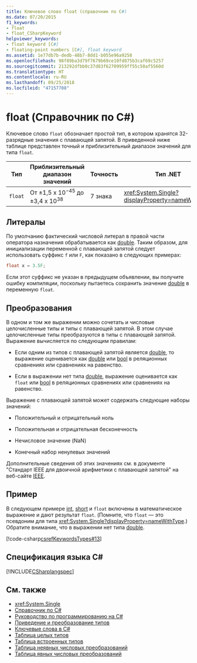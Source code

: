 ```yaml
---
title: Ключевое слово float (справочник по C#)
ms.date: 07/20/2015
f1_keywords:
- float
- float_CSharpKeyword
helpviewer_keywords:
- float keyword [C#]
- floating-point numbers [C#], float keyword
ms.assetid: 1e77db7b-dedb-48b7-8dd1-b055e96a9258
ms.openlocfilehash: 98f89ba3d79f7679b69ce10fd875b3caf69c5257
ms.sourcegitcommit: 213292dfbb0c37d83f62709959ff55c50af5560d
ms.translationtype: HT
ms.contentlocale: ru-RU
ms.lasthandoff: 09/25/2018
ms.locfileid: "47157708"
---
```

# <a name="float-c-reference"></a>float (Справочник по C#)

Ключевое слово `float` обозначает простой тип, в котором хранятся 32-разрядные значения с плавающей запятой. В приведенной ниже таблице представлен точный и приблизительный диапазон значений для типа `float`.

|Тип|Приблизительный диапазон значений|Точность|Тип .NET|  
|----------|-----------------------|---------------|-------------------------|  
|`float`|От ±1,5 x 10<sup>−45</sup> до ±3,4 x 10<sup>38</sup>|7 знака|<xref:System.Single?displayProperty=nameWithType>|  

## <a name="literals"></a>Литералы

По умолчанию фактический числовой литерал в правой части оператора назначения обрабатывается как [double](double.md). Таким образом, для инициализации переменной с плавающей запятой следует использовать суффикс `f` или `F`, как показано в следующих примерах:

```csharp
float x = 3.5F;
```

Если этот суффикс не указан в предыдущем объявлении, вы получите ошибку компиляции, поскольку пытаетесь сохранить значение [double](double.md) в переменную `float`.

## <a name="conversions"></a>Преобразования

В одном и том же выражении можно сочетать и числовые целочисленные типы и типы с плавающей запятой. В этом случае целочисленные типы преобразуются в типы с плавающей запятой. Выражение вычисляется по следующим правилам:

- Если одним из типов с плавающей запятой является [double](double.md), то выражение оценивается как [double](double.md) или [bool](bool.md) в реляционных сравнениях или сравнениях на равенство.

- Если в выражении нет типа [double](double.md), выражение оценивается как `float` или [bool](bool.md) в реляционных сравнениях или сравнениях на равенство.

Выражение с плавающей запятой может содержать следующие наборы значений:

- Положительный и отрицательный ноль

- Положительная и отрицательная бесконечность

- Нечисловое значение (NaN)

- Конечный набор ненулевых значений

Дополнительные сведения об этих значениях см. в документе "Стандарт IEEE для двоичной арифметики с плавающей запятой" на веб-сайте [IEEE](http://www.ieee.org).

## <a name="example"></a>Пример

В следующем примере [int](int.md), [short](short.md) и `float` включены в математическое выражение и дают результат `float`. (Помните, что `float` — это псевдоним для типа <xref:System.Single?displayProperty=nameWithType>.) Обратите внимание, что в выражении нет типа [double](double.md).

[!code-csharp[csrefKeywordsTypes#13](~/samples/snippets/csharp/VS_Snippets_VBCSharp/csrefKeywordsTypes/CS/keywordsTypes.cs#13)]

## <a name="c-language-specification"></a>Спецификация языка C#

[!INCLUDE[CSharplangspec](~/includes/csharplangspec-md.md)]

## <a name="see-also"></a>См. также

- <xref:System.Single>  
- [Справочник по C#](../index.md)  
- [Руководство по программированию на C#](../../programming-guide/index.md)  
- [Приведение и преобразование типов](../../programming-guide/types/casting-and-type-conversions.md)  
- [Ключевые слова в C#](index.md)  
- [Таблица целых типов](integral-types-table.md)  
- [Таблица встроенных типов](built-in-types-table.md)  
- [Таблица неявных числовых преобразований](implicit-numeric-conversions-table.md)  
- [Таблица явных числовых преобразований](explicit-numeric-conversions-table.md)  